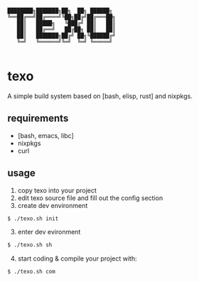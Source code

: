 ```

████████╗███████╗██╗  ██╗ ██████╗ 
╚══██╔══╝██╔════╝╚██╗██╔╝██╔═══██╗
   ██║   █████╗   ╚███╔╝ ██║   ██║
   ██║   ██╔══╝   ██╔██╗ ██║   ██║
   ██║   ███████╗██╔╝ ██╗╚██████╔╝
   ╚═╝   ╚══════╝╚═╝  ╚═╝ ╚═════╝ 
   
```

# texo
A simple build system based on [bash, elisp, rust] and nixpkgs.

## requirements

- [bash, emacs, libc]
- nixpkgs
- curl

## usage
1. copy texo into your project
2. edit texo source file and fill out the config section
3. create dev environment

```bash
$ ./texo.sh init
```
3. enter dev evironment

```bash
$ ./texo.sh sh
```

4. start coding & compile your project with:

```bash
$ ./texo.sh com
```
